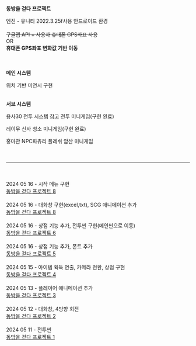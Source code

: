 __동방을 걷다 프로젝트__

엔진 - 유니티 2022.3.25f사용
안드로이드 환경
<br/><br/>
~~구글맵 API + 사용자 휴대폰 GPS좌표 사용~~
<br/>
OR
<br/>
**휴대폰 GPS좌표 변화값 기반 이동**
<br/><br/><br/>


__메인 시스템__

위치 기반 미연시 구현
<br/><br/>

__서브 시스템__

용사30 전투 시스템 참고 전투 미니게임(구현 완료)

레이무 신사 청소 미니게임(구현 완료)

홍마관 NPC파츄리 플레쉬 암산 미니게임
<br/><br/><br/>
________________________________________________________________________
<br/><br/>
2024 05 16 - 시작 메뉴 구현
<br/>
[동방을 걷다 프로젝트 8](https://nonamed02.tistory.com/19)
<br/><br/>
2024 05 16 - 대화창 구현(excel,txt), SCG 애니메이션 추가
<br/>
[동방을 걷다 프로젝트 8](https://nonamed02.tistory.com/18)
<br/><br/>
2024 05 16 - 상점 기능 추가, 전투씬 구현(메인씬으로 이동)
<br/>
[동방을 걷다 프로젝트 6](https://nonamed02.tistory.com/11)
<br/><br/>
2024 05 16 - 상점 기능 추가, 폰트 추가
<br/>
[동방을 걷다 프로젝트 5](https://nonamed02.tistory.com/10)
<br/><br/>
2024 05 15 - 아이템 획득 연출, 카메라 전환, 상점 구현
<br/>
[동방을 걷다 프로젝트 4](https://nonamed02.tistory.com/9)
<br/><br/>
2024 05 13 - 플레이어 애니메이션 추가
<br/>
[동방을 걷다 프로젝트 3](https://nonamed02.tistory.com/7)
<br/><br/>
2024 05 12 - 대화창, 4방향 회전
<br/>
[동방을 걷다 프로젝트 2](https://nonamed02.tistory.com/5)
<br/><br/>
2024 05 11 - 전투씬
<br/>
[동방을 걷다 프로젝트 1](https://nonamed02.tistory.com/4)
